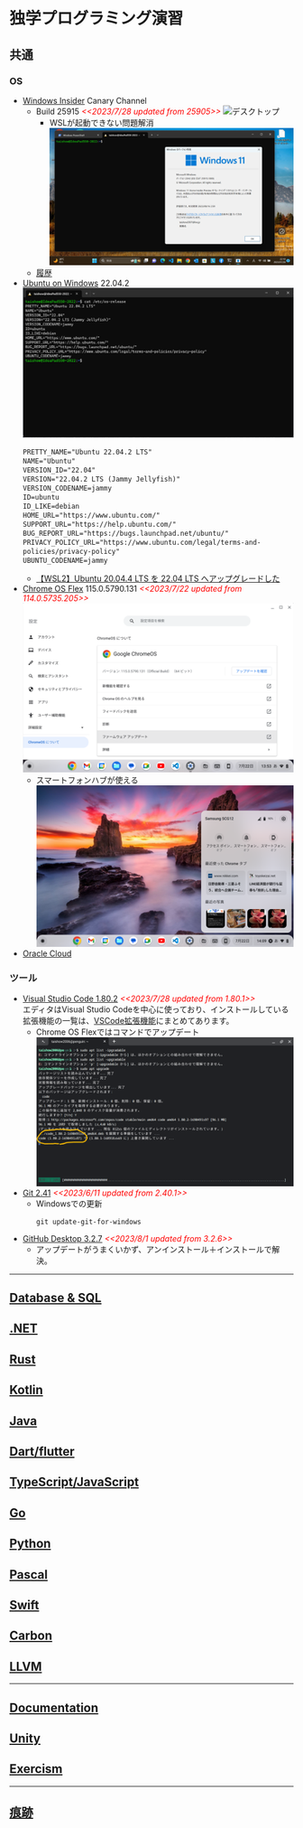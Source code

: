 # 独学プログラミング演習
##  共通
### OS
  - [Windows Insider](https://blogs.windows.com/windows-insider/) Canary Channel
    - Build 25915 <span style="color: red;">*<<2023/7/28 updated from 25905>>*</span>
      ![デスクトップ](./images/Windows/20230728_Windows11_Build25915.png)
      - WSLが起動できない問題解消
        ![WSL起動できた](./images/Windows/20230728_Windows11_Build25915_WSL.png)
    - [履歴](./windows/history.md)
  - [Ubuntu on Windows](https://github.com/Tatsukiyoshi/Weekend_Programming/wiki/Others) 22.04.2
    ![ターミナル](./images/20230427_ubuntu_22.04.2.png)
    ```
    PRETTY_NAME="Ubuntu 22.04.2 LTS"
    NAME="Ubuntu"
    VERSION_ID="22.04"
    VERSION="22.04.2 LTS (Jammy Jellyfish)"
    VERSION_CODENAME=jammy
    ID=ubuntu
    ID_LIKE=debian
    HOME_URL="https://www.ubuntu.com/"
    SUPPORT_URL="https://help.ubuntu.com/"
    BUG_REPORT_URL="https://bugs.launchpad.net/ubuntu/"
    PRIVACY_POLICY_URL="https://www.ubuntu.com/legal/terms-and-policies/privacy-policy"
    UBUNTU_CODENAME=jammy
    ```
    - [【WSL2】Ubuntu 20.04.4 LTS を 22.04 LTS へアップグレードした](https://zenn.dev/ryuu/articles/upgrade-ubuntu2204-wsl)
  - [Chrome OS Flex](https://chromereleases.googleblog.com/search/label/ChromeOS%20Flex) 115.0.5790.131 <span style="color: red;">*<<2023/7/22 updated from 114.0.5735.205>>*</span>
    ![Chrome OS Flexバージョン情報](./images/20230722_Chrome_OS_Flex_115.0.5790.131.png)
    - スマートフォンハブが使える
      ![スマートフォンハブ(Galaxy flip3)](./images/20230722_SmartPhoneHub_GalaxyFlip3.png)
  - [Oracle Cloud](https://github.com/Tatsukiyoshi/Weekend_Programming/wiki/OracleCloud)
### ツール  
  - [Visual Studio Code 1.80.2](https://code.visualstudio.com/) <span style="color: red;">*<<2023/7/28 updated from 1.80.1>>*</span> <BR />
    エディタはVisual Studio Codeを中心に使っており、インストールしている拡張機能の一覧は、[VSCode拡張機能](_sub/vscodeExtensions.md)にまとめてあります。<BR />
    - Chrome OS Flexではコマンドでアップデート
    ![Upgrade on Chrome OS Flex](./images/20230729_code_1.80.2.png)
  - [Git 2.41](https://git-scm.com/download) <span style="color: red;">*<<2023/6/11 updated from 2.40.1>>*</span>
    - Windowsでの更新
      ```
      git update-git-for-windows
      ```
  - [GitHub Desktop 3.2.7](https://desktop.github.com/release-notes/) <span style="color: red;">*<<2023/8/1 updated from 3.2.6>>*</span>
    - アップデートがうまくいかず、アンインストール＋インストールで解決。
---
##  [Database & SQL](https://github.com/Tatsukiyoshi/Weekend_Programming/wiki/Database)
##  [.NET](https://github.com/Tatsukiyoshi/Weekend_Programming/wiki/.NET)
##  [Rust](https://github.com/Tatsukiyoshi/Weekend_Programming/wiki/Rust)
##  [Kotlin](https://github.com/Tatsukiyoshi/Weekend_Programming/wiki/Kotlin)
##  [Java](https://github.com/Tatsukiyoshi/Weekend_Programming/wiki/Java)
##  [Dart/flutter](https://github.com/Tatsukiyoshi/Weekend_Programming/wiki/Flutter)
##  [TypeScript/JavaScript](https://github.com/Tatsukiyoshi/Weekend_Programming/wiki/TypeScript)
##  [Go](https://github.com/Tatsukiyoshi/Weekend_Programming/wiki/Go)
##  [Python](https://github.com/Tatsukiyoshi/Weekend_Programming/wiki/Python)
##  [Pascal](https://github.com/Tatsukiyoshi/Weekend_Programming/wiki/Others#pascal)
##  [Swift](https://github.com/Tatsukiyoshi/Weekend_Programming/wiki/Others#swift)
##  [Carbon](https://github.com/Tatsukiyoshi/Weekend_Programming/wiki/Carbon)
##  [LLVM](https://github.com/Tatsukiyoshi/Weekend_Programming/wiki/Others#llvm)
---
##  [Documentation](https://github.com/Tatsukiyoshi/Weekend_Programming/wiki/Documentation)
##  [Unity](https://github.com/Tatsukiyoshi/Weekend_Programming/wiki/Unity)
##  [Exercism](https://github.com/Tatsukiyoshi/Weekend_Programming/wiki/Exercism)
---
##  [痕跡](_sub/Profile.md)
